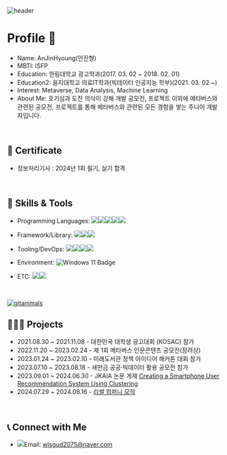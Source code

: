 ![header](https://capsule-render.vercel.app/api?type=rect&color=0:000000,100:003366&height=200&section=header&text=Welcome%20to%20JinHyoung%20An's%20Metaverse&fontSize=40&animation=fadeIn&fontColor=ffffff)

# Profile 👋

- Name: AnJinHyoung(안진형)
- MBTI: ISFP
- Education: 한림대학교 광고학과(2017. 03. 02 ~ 2018. 02. 01)
- Education2: 을지대학교 의료IT학과(빅데이터 인공지능 학부)(2021. 03. 02 ~)
- Interest: Metaverse, Data Analysis, Machine Learning
- About Me: 호기심과 도전 의식이 강해 개발 공모전, 프로젝트 이외에 메타버스와 관련된 공모전, 프로젝트를 통해 메타버스와 관련된 모든 경험을 쌓는 주니어 개발자입니다. 
  
</br>

## 📖 Certificate 

- 정보처리기사 : 2024년 1회 필기, 실기 합격

</br>

## 🔨 Skills & Tools

- Programming Languages: <img src="https://img.shields.io/badge/python-3776AB?style=plastic&logo=Python&logoColor=white"/><img src="https://img.shields.io/badge/C-A8B9CC?style=plastic&logo=C&logoColor=white"/><img src="https://img.shields.io/badge/C++-00599C?style=plastic&logo=C%2B%2B&logoColor=white"/><img src="https://img.shields.io/badge/C%23-239120?style=plastic&logo=C%20Sharp&logoColor=white"/><img src="https://img.shields.io/badge/Java-007396?style=plastic&logo=Java&logoColor=white"/>

- Framework/Library: <img src="https://img.shields.io/badge/Scikit%20learn-F7931E?style=plastic&logo=scikit-learn&logoColor=white"/><img src="https://img.shields.io/badge/LightGBM-311E88?style=plastic&logo=LightGBM&logoColor=white"/><img src="https://img.shields.io/badge/Unity-000000?style=plastic&logo=Unity&logoColor=white"/>

- Tooling/DevOps: <img src="https://img.shields.io/badge/Visual%20Studio-5C2D91?style=plastic&logo=Visual%20Studio&logoColor=white"/><img src="https://img.shields.io/badge/PyCharm-000000?style=plastic&logo=PyCharm&logoColor=white"/><img src="https://img.shields.io/badge/Google%20Colab-F9AB00?style=plastic&logo=Google%20Colab&logoColor=white"/><img src="https://img.shields.io/badge/GitHub-181717?style=plastic&logo=GitHub&logoColor=white"/>

- Environment: <img src="https://img.shields.io/badge/Windows%2011-0078D4?style=plastic&logo=Windows%2011&logoColor=white" alt="Windows 11 Badge"/>

- ETC: <img src="https://img.shields.io/badge/Photoshop-31A8FF?style=plastic&logo=Adobe%20Photoshop&logoColor=white"/><img src="https://img.shields.io/badge/Illustrator-FF9A00?style=plastic&logo=Adobe%20Illustrator&logoColor=white"/>

</br>

[![gitanimals](https://render.gitanimals.org/farms/zzsza)](https://github.com/devxb/gitanimals)

## 👩🏻‍💻 **Projects**

- 2021.08.30 ~ 2021.11.08 - 대한민국 대학생 광고대회 (KOSAC) 참가
- 2022.11.20 ~ 2023.02.24 - 제 1회 메타버스 인문콘텐츠 공모전(장려상)
- 2023.01.24 ~ 2023.02.10 - 미래도서관 정책 아이디어 해커톤 대회 참가
- 2023.07.10 ~ 2023.08.18 - 새만금 공공·빅데이터 활용 공모전 참가
- 2023.09.01 ~ 2024.06.30 - JKAIA 논문 게재 <a href="https://accesson.kr/jkaia/v.2/1/1/43571">Creating a Smartphone User Recommendation System Using Clustering</a>
- 2024.07.29 ~ 2024.08.16 - <a href="https://youtu.be/Gxn_cV9L-rY">리썰 컴퍼니 모작</a>

           
</br>

## 📞 Connect with Me
- <img src="https://img.shields.io/badge/Naver-03C75A?style=plastic&logo=Naver&logoColor=white"/>Email: wlsgud2075@naver.com

<!--
**kyungheee/kyungheee** is a ✨ _special_ ✨ repository because its `README.md` (this file) appears on your GitHub profile.

Here are some ideas to get you started:

- 🔭 I’m currently working on ...
- 🌱 I’m currently learning ...
- 👯 I’m looking to collaborate on ...
- 🤔 I’m looking for help with ...
- 💬 Ask me about ...
- 📫 How to reach me: ...
- 😄 Pronouns: ...
- ⚡ Fun fact: ...
-->
